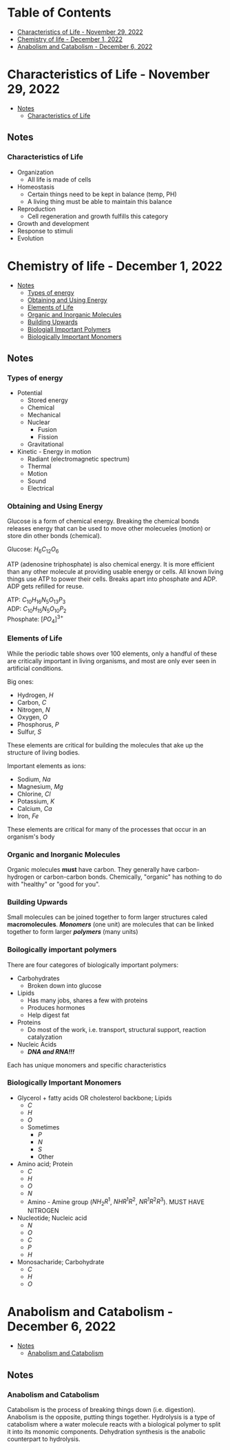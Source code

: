 # Table of Contents
- [Characteristics of Life - November 29, 2022](#characteristics-of-life---november-29-2022)
- [Chemistry of life - December 1, 2022](#chemistry-of-life---december-1-2022)
- [Anabolism and Catabolism - December 6, 2022](#anabolism-and-catabolism---december-6-2022)
# Characteristics of Life - November 29, 2022
- [Notes](#notes)
    - [Characteristics of Life](#characteristics-of-life)
## Notes
### Characteristics of Life
- Organization
    - All life is made of cells
- Homeostasis
    - Certain things need to be kept in balance (temp, PH)
    - A living thing must be able to maintain this balance
- Reproduction
    - Cell regeneration and growth fulfills this category
- Growth and development
- Response to stimuli
- Evolution

# Chemistry of life - December 1, 2022
- [Notes](#notes-1)
    - [Types of energy](#types-of-energy)
    - [Obtaining and Using Energy](#obtaining-and-using-energy)
    - [Elements of Life](#elements-of-life)
    - [Organic and Inorganic Molecules](#organic-and-inorganic-molecules)
    - [Building Upwards](#building-upwards)
    - [Biologiall Important Polymers](#boilogically-important-polymers)
    - [Biologically Important Monomers](#biologically-important-monomers)
## Notes
### Types of energy
- Potential
    - Stored energy
    - Chemical
    - Mechanical
    - Nuclear
        - Fusion
        - Fission
    - Gravitational
- Kinetic - Energy in motion
    - Radiant (electromagnetic spectrum)
    - Thermal
    - Motion
    - Sound
    - Electrical

### Obtaining and Using Energy
Glucose is a form of chemical energy. Breaking the chemical bonds releases energy that can be used to move other molecueles (motion) or store din other bonds (chemical).

Glucose: $H_6C_{12}O_6$

ATP (adenosine triphosphate) is also chemical energy. It is more efficient than any other molecule at providing usable energy or cells. All known living things use ATP to power their cells. Breaks apart into phosphate and ADP. ADP gets refilled for reuse. 

ATP: $C_{10}H_{16}N_5O_{13}P_3$  
ADP: $C_{10}H_{15}N_5O_{10}P_2$  
Phosphate: $[PO_4]^{3+}$

### Elements of Life
While the periodic table shows over 100 elements, only a handful of these are critically important in living organisms, and most are only ever seen in artificial conditions.

Big ones:
- Hydrogen, $H$
- Carbon, $C$
- Nitrogen, $N$
- Oxygen, $O$
- Phosphorus, $P$
- Sulfur, $S$

These elements are critical for building the molecules that ake up the structure of living bodies.

Important elements as ions:
- Sodium, $Na$
- Magnesium, $Mg$
- Chlorine, $Cl$
- Potassium, $K$
- Calcium, $Ca$
- Iron, $Fe$

These elements are critical for many of the processes that occur in an organism's body

### Organic and Inorganic Molecules
Organic molecules **must** have carbon. They generally have carbon-hydrogen or carbon-carbon bonds. Chemically, "organic" has nothing to do with "healthy" or "good for you".

### Building Upwards
Small molecules can be joined together to form larger structures caled **macromolecules**. ***Monomers*** (one unit) are molecules that can be linked together to form larger ***polymers*** (many units)

### Boilogically important polymers
There are four categores of biologically important polymers:
- Carbohydrates
    - Broken down into glucose
- Lipids
    - Has many jobs, shares a few with proteins
    - Produces hormones
    - Help digest fat
- Proteins
    - Do most of the work, i.e. transport, structural support, reaction catalyzation
- Nucleic Acids
    - ***DNA and RNA!!!***

Each has unique monomers and specific characteristics

### Biologically Important Monomers
- Glycerol + fatty acids OR cholesterol backbone; Lipids
    - $C$
    - $H$
    - $O$
    - Sometimes
        - $P$
        - $N$
        - $S$
        - Other
- Amino acid; Protein
    - $C$
    - $H$
    - $O$
    - $N$
    - Amino - Amine group ($NH_2R^1$, $NHR^1R^2$, $NR^1R^2R^3$). MUST HAVE NITROGEN
- Nucleotide; Nucleic acid
    - $N$
    - $O$
    - $C$
    - $P$
    - $H$
- Monosacharide; Carbohydrate
    - $C$
    - $H$
    - $O$

# Anabolism and Catabolism - December 6, 2022
- [Notes](#notes-2)
    - [Anabolism and Catabolism](#anabolism-and-catabolism)
## Notes
### Anabolism and Catabolism
Catabolism is the process of breaking things down (i.e. digestion). Anabolism is the opposite, putting things together. Hydrolysis is a type of catabolism where a water molecule reacts with a biological polymer to split it into its monomic components. Dehydration synthesis is the anabolic counterpart to hydrolysis.